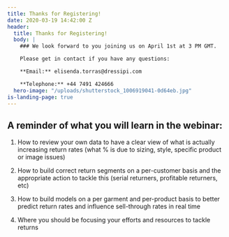 ```yaml
---
title: Thanks for Registering!
date: 2020-03-19 14:42:00 Z
header:
  title: Thanks for Registering!
  body: |
    ### We look forward to you joining us on April 1st at 3 PM GMT.

    Please get in contact if you have any questions:

    **Email:** elisenda.torras@dressipi.com

    **Telephone:** +44 7491 424666
  hero-image: "/uploads/shutterstock_1006919041-0d64eb.jpg"
is-landing-page: true
---
```


## A reminder of what you will learn in the webinar:

1) How to review your own data to have a clear view of what is actually increasing return rates (what % is due to sizing, style, specific product or image issues)

2) How to build correct return segments on a per-customer basis and the appropriate action to tackle this (serial returners, profitable returners, etc)

3) How to build models on a per garment and per-product basis to better predict return rates and influence sell-through rates in real time

4) Where you should be focusing your efforts and resources to tackle returns